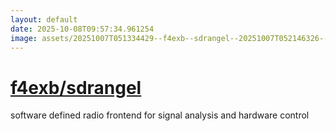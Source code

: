 ```yaml
---
layout: default
date: 2025-10-08T09:57:34.961254
image: assets/20251007T051334429--f4exb--sdrangel--20251007T052146326--cropped.png
---
```


# [f4exb/sdrangel](https://github.com/f4exb/sdrangel)

software defined radio frontend for signal analysis and hardware control
